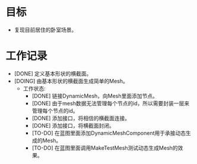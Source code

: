 # 目标
- 复现目前居住的卧室场景。

# 工作记录
- [DONE] 定义基本形状的横截面。
- [DOING] 由基本形状的横截面生成简单的Mesh。
	- 工作状态:
		- [DONE] 链接DynamicMesh，向Mesh里面添加节点。
		- [DONE] 由于mesh数据无法管理每个节点的id，所以需要封装一层来管理每个节点的id。
		- [DONE] 添加接口，将相信的横截面连接。
		- [DONE] 添加接口，将横截面封闭。
		- [TO-DO] 在蓝图里面添加DynamicMeshComponent用于承接动态生成的Mesh。
		- [TO-DO] 在蓝图里面调用MakeTestMesh测试动态生成Mesh的效果。